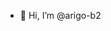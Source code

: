 - 👋 Hi, I’m @arigo-b2



<!---
arigo-b2/arigo-b2 is a ✨ special ✨ repository because its `README.md` (this file) appears on your GitHub profile.
You can click the Preview link to take a look at your changes.
--->
